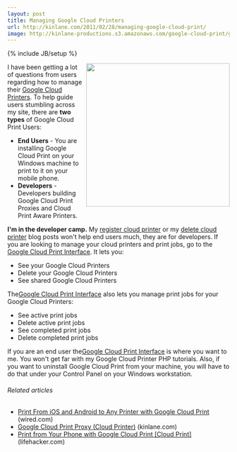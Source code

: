 ```yaml
---
layout: post
title: Managing Google Cloud Printers
url: http://kinlane.com/2011/02/28/managing-google-cloud-print/
image: http://kinlane-productions.s3.amazonaws.com/google-cloud-print/google-cloud-print.png
---
```

{% include JB/setup %}
<p>
     <img src="http://kinlane-productions.s3.amazonaws.com/google-cloud-print/google-cloud-print.png" alt="" width="325" align="right" />I have been getting a lot of questions from users regarding how to manage their <a title="Google Cloud Printers" href="http://www.google.com/landing/cloudprint/win-enable.html" target="_blank">Google Cloud Printers</a>. To help guide users stumbling across my site, there are <span class="c1"><strong>two types</strong></span> of Google Cloud Print Users:
</p>
<ul class="mainlist">
     <li>
          <strong>End Users</strong> - You are installing Google Cloud Print on your Windows machine to print to it on your mobile phone.
     </li>
     <li>
          <strong>Developers</strong> - Developers building Google Cloud Print Proxies and Cloud Print Aware Printers.
     </li>
</ul>
<p>
     <strong><span class="c1">I'm in the developer camp.</span></strong> My <a title="Register Cloud Printer" href="http://www.kinlane.com/2011/02/google-cloud-print-register/" target="_blank">register cloud printer</a> or my <a title="Delete Cloud Printer" href="http://www.kinlane.com/2011/02/google-cloud-print-delete/" target="_blank">delete cloud printer</a> blog posts won't help end users much, they are for developers. If you are looking to manage your cloud printers and print jobs, go to the <a title="Google Cloud Print Interface" href="http://www.google.com/cloudprint/" target="_blank">Google Cloud Print Interface</a>. It lets you:
</p>
<ul class="mainlist">
     <li>See your Google Cloud Printers
     </li>
     <li>Delete your Google Cloud Printers
     </li>
     <li>See shared Google Cloud Printers
     </li>
</ul>
<p>
     The<a title="Google Cloud Print Interface" href="http://www.google.com/cloudprint/" target="_blank">Google Cloud Print Interface</a> also lets you manage print jobs for your Google Cloud Printers:
</p>
<ul class="mainlist">
     <li>See active print jobs
     </li>
     <li>Delete active print jobs
     </li>
     <li>See completed print jobs
     </li>
     <li>Delete completed print jobs
     </li>
</ul>
<p>
     If you are an end user the<a title="Google Cloud Print Interface" href="http://www.google.com/cloudprint/" target="_blank">Google Cloud Print Interface</a> is where you want to me. You won't get far with my Google Cloud Printer PHP tutorials. Also, if you want to uninstall Google Cloud Print from your machine, you will have to do that under your Control Panel on your Windows workstation.
</p>
<h6 class="zemanta-related-title c2">
     Related articles
</h6>
<ul class="zemanta-article-ul">
     <li class="zemanta-article-ul-li">
          <a href="http://www.wired.com/gadgetlab/2011/01/print-from-ios-and-android-to-any-printer-with-google-cloud-print/">Print From iOS and Android to Any Printer with Google Cloud Print</a> (wired.com)
     </li>
     <li class="zemanta-article-ul-li">
          <a href="http://www.kinlane.com/2011/02/google-cloud-print-proxy-cloud-printer/">Google Cloud Print Proxy (Cloud Printer)</a> (kinlane.com)
     </li>
     <li class="zemanta-article-ul-li">
          <a href="http://lifehacker.com/5742035/heres-how-to-print-from-your-phone-with-google-cloud-print">Print from Your Phone with Google Cloud Print [Cloud Print]</a> (lifehacker.com)
     </li>
</ul>